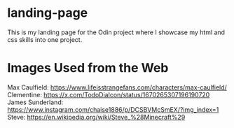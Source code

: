 # landing-page
This is my landing page for the Odin project where I showcase my html and css skills into one project. 
# Images Used from the Web
Max Caulfield: https://www.lifeisstrangefans.com/characters/max-caulfield/ \
Clementine: https://x.com/TodoDiaIcon/status/1670265307196190720 \
James Sunderland: https://www.instagram.com/chaise1886/p/DCSBVMcSmEX/?img_index=1 \
Steve: https://en.wikipedia.org/wiki/Steve_%28Minecraft%29
